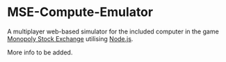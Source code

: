 # MSE-Compute-Emulator
A multiplayer web-based simulator for the included computer in the game [Monopoly Stock Exchange][boardgamelink] utilising [Node.js][nodejs].

More info to be added.

[boardgamelink]:https://boardgamegeek.com/boardgame/3065/monopoly-stock-exchange
[nodejs]:https://nodejs.org/
